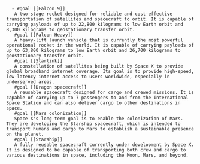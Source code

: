      - #goal [[Falcon 9]]
       A two-stage rocket designed for reliable and cost-effective transportation of satellites and spacecraft to orbit. It is capable of carrying payloads of up to 22,800 kilograms to low Earth orbit and 8,300 kilograms to geostationary transfer orbit.
       #goal [[Falcon Heavy]]
       A heavy-lift launch vehicle that is currently the most powerful operational rocket in the world. It is capable of carrying payloads of up to 63,800 kilograms to low Earth orbit and 26,700 kilograms to geostationary transfer orbit.
       #goal [[Starlink]]
       A constellation of satellites being built by Space X to provide global broadband internet coverage. Its goal is to provide high-speed, low-latency internet access to users worldwide, especially in underserved areas.
       #goal [[Dragon spacecraft]]
       A reusable spacecraft designed for cargo and crewed missions. It is capable of carrying up to 7 passengers to and from the International Space Station and can also deliver cargo to other destinations in space.
       #goal [[Mars colonization]]
       Space X's long-term goal is to enable the colonization of Mars. They are developing the Starship spacecraft, which is intended to transport humans and cargo to Mars to establish a sustainable presence on the planet.
       #goal [[Starship]]
       A fully reusable spacecraft currently under development by Space X. It is designed to be capable of transporting both crew and cargo to various destinations in space, including the Moon, Mars, and beyond.


